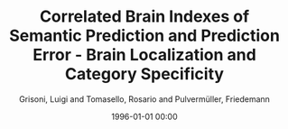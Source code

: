 ---
layout: post
title: Correlated Brain Indexes of Semantic Prediction and Prediction Error - Brain Localization and Category Specificity

date: 1996-01-01 00:00
author: Grisoni, Luigi and Tomasello, Rosario and Pulvermüller, Friedemann
tags: ["n400","predictive coding","semantic prediction potential (spp)","semantic processing"]
journal: Cerebral Cortex

link: https://doi.org/10.1093/cercor/bhaa308

year: 2021
---